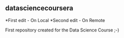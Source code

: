 ## datasciencecoursera
*First edit - On Local
*Second edit - On Remote

First repository created for the Data Science Course ;-)
